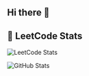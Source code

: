 ## Hi there 👋

## 🧠 LeetCode Stats
![LeetCode Stats](https://leetcard.jacoblin.cool/harsh-2508?theme=light&font=Baloo+Bhai&ext=contest)


![GitHub Stats](https://github-readme-stats.vercel.app/api?username=YOUR_USERNAME&show_icons=true)




<!--
**harsh-2508/harsh-2508** is a ✨ _special_ ✨ repository because its `README.md` (this file) appears on your GitHub profile.

Here are some ideas to get you started:

- 🔭 I’m currently working on ...
- 🌱 I’m currently learning ...
- 👯 I’m looking to collaborate on ...
- 🤔 I’m looking for help with ...
- 💬 Ask me about ...
- 📫 How to reach me: ...
- 😄 Pronouns: ...
- ⚡ Fun fact: ...
-->
